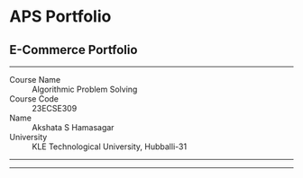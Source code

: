 
# APS Portfolio
## E-Commerce Portfolio

* * *

<dl>
<dt>Course Name</dt>
<dd>Algorithmic Problem Solving</dd>
<dt>Course Code</dt>
<dd>23ECSE309</dd>
<dt>Name</dt>
<dd>Akshata S Hamasagar</dd>
<dt>University</dt>
<dd>KLE Technological University, Hubballi-31</dd>
</dl>

* * *





* * *
